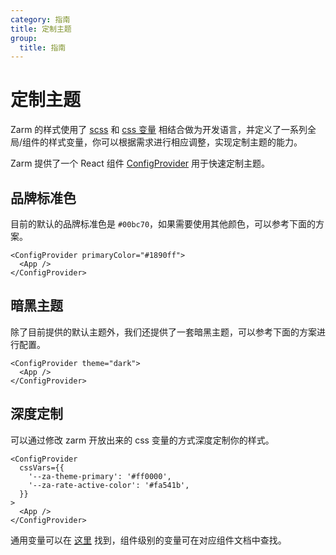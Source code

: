 ```yaml
---
category: 指南
title: 定制主题
group:
  title: 指南
---
```


# 定制主题

Zarm 的样式使用了 <a href="https://sass-lang.com" target="_blank">scss</a> 和 <a href="https://www.w3.org/Style/CSS/" target="_blank">css 变量</a> 相结合做为开发语言，并定义了一系列全局/组件的样式变量，你可以根据需求进行相应调整，实现定制主题的能力。

Zarm 提供了一个 React 组件 [ConfigProvider](#/components/config-provider) 用于快速定制主题。

## 品牌标准色

目前的默认的品牌标准色是 `#00bc70`，如果需要使用其他颜色，可以参考下面的方案。

```tsx | pure
<ConfigProvider primaryColor="#1890ff">
  <App />
</ConfigProvider>
```

## 暗黑主题

除了目前提供的默认主题外，我们还提供了一套暗黑主题，可以参考下面的方案进行配置。

```tsx | pure
<ConfigProvider theme="dark">
  <App />
</ConfigProvider>
```

## 深度定制

可以通过修改 zarm 开放出来的 css 变量的方式深度定制你的样式。

```tsx | pure
<ConfigProvider
  cssVars={{
    '--za-theme-primary': '#ff0000',
    '--za-rate-active-color': '#fa541b',
  }}
>
  <App />
</ConfigProvider>
```

通用变量可以在 <a href="https://github.com/ZhongAnTech/zarm/blob/master/packages/zarm/src/style/themes/default.scss" target="_blank">这里</a> 找到，组件级别的变量可在对应组件文档中查找。
